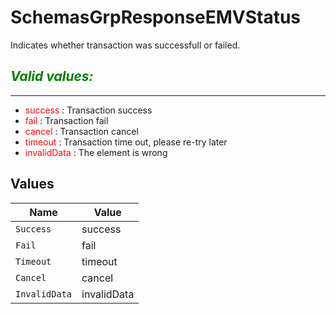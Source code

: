 # SchemasGrpResponseEMVStatus

Indicates whether transaction was successfull or failed.

*<span style="color:green">Valid values:</span>*
---
___
- <span style="color:red">success</span> : Transaction success
- <span style="color:red">fail</span> : Transaction fail
- <span style="color:red">cancel</span> : Transaction cancel
- <span style="color:red">timeout</span> : Transaction time out, please re-try later
- <span style="color:red">invalidData</span> : The element is wrong



## Values

| Name          | Value         |
| ------------- | ------------- |
| `Success`     | success       |
| `Fail`        | fail          |
| `Timeout`     | timeout       |
| `Cancel`      | cancel        |
| `InvalidData` | invalidData   |